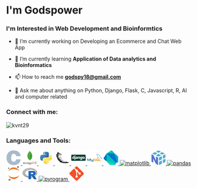 
<h1 align="left">I'm Godspower</h1>
<h3>I'm Interested in Web Development and Bioinformtics</h3>

- 🔭 I’m currently working on Developing an Ecommerce and Chat Web App

- 🌱 I’m currently learning **Application of Data analytics and Bioinformatics**

- 📫 How to reach me **godspy18@gmail.com**

- 💬 Ask me about anything on Python, Django, Flask, C, Javascript, R, AI and computer related

<h3 align="left">Connect with me:</h3>
<p align="left">
  <a href="https://twitter.com/godspe1" target="blank" style="text-decoration: none; color: inherit;">
    <img align="center" src="https://raw.githubusercontent.com/rahuldkjain/github-profile-readme-generator/master/src/images/icons/Social/twitter.svg" alt="kvnt29" height="30" width="40" />
  </a>
</p>
<h3 align="left">Languages and Tools:</h3>
<p align="left">
  <a href="https://en.wikipedia.org/wiki/C_(programming_language)">
  <img src="https://raw.githubusercontent.com/devicons/devicon/master/icons/c/c-original.svg" alt="c" width="40" height="40"/>
</a>
  <a href="https://www.mongodb.com/">
    <img src="https://raw.githubusercontent.com/devicons/devicon/master/icons/mongodb/mongodb-original-wordmark.svg" alt="mongodb" width="40" height="40"/>
  </a>
  <a href="https://www.python.org">
    <img src="https://raw.githubusercontent.com/devicons/devicon/master/icons/python/python-original.svg" alt="python" width="40" height="40"/>
  </a>
  <a href="https://flask.palletsprojects.com">
  <img src="https://raw.githubusercontent.com/devicons/devicon/master/icons/flask/flask-original.svg" alt="flask" width="40" height="40"/>
</a>
<a href="https://www.djangoproject.com">
  <img src="https://raw.githubusercontent.com/devicons/devicon/master/icons/django/django-original.svg" alt="django" width="40" height="40"/>
</a>

  <a href="https://www.mysql.com/">
    <img src="https://raw.githubusercontent.com/devicons/devicon/master/icons/mysql/mysql-original-wordmark.svg" alt="sql" width="40" height="40"/>
  </a>
  <a href="https://dart.dev/">
    <img src="https://raw.githubusercontent.com/devicons/devicon/master/icons/dart/dart-original.svg" alt="dart" width="40" height="40"/>
  </a>
  <a href="https://matplotlib.org/">
    <img src="https://matplotlib.org/_static/images/logo2.svg" alt="matplotlib" width="40" height="40"/>
  </a>
  <a href="https://numpy.org/">
    <img src="https://raw.githubusercontent.com/devicons/devicon/master/icons/numpy/numpy-original.svg" alt="numpy" width="40" height="40"/>
  </a>
  <a href="https://pandas.pydata.org/">
    <img src="https://pandas.pydata.org/static/img/pandas_mark.svg" alt="pandas" width="40" height="40"/>
  </a>
  <a href="https://jupyter.org">
  <img src="https://raw.githubusercontent.com/devicons/devicon/master/icons/jupyter/jupyter-original.svg" alt="jupyter" width="40" height="40"/>
</a>
<a href="https://www.r-project.org">
  <img src="https://raw.githubusercontent.com/devicons/devicon/master/icons/r/r-original.svg" alt="r" width="40" height="40"/>
</a>

  <a href="https://docs.pyrogram.org/">
    <img src="https://pyrogram.org/img/pyrogram-logo.png" alt="pyrogram" width="40" height="40"/>
  </a>
  <a href="https://git-scm.com/">
    <img src="https://raw.githubusercontent.com/devicons/devicon/master/icons/git/git-original.svg" alt="git" width="40" height="40"/>
  </a>

</p>
